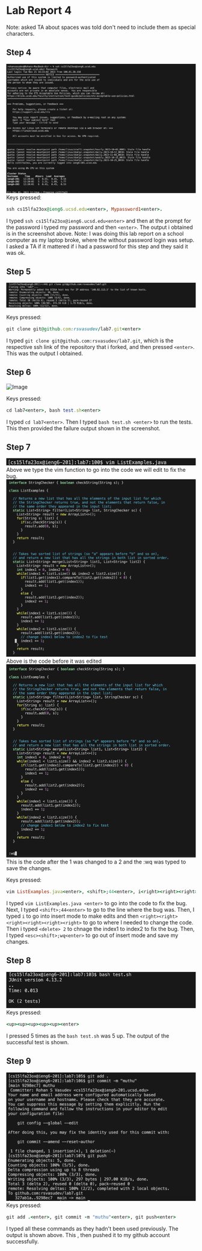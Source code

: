 # Lab Report 4

Note: asked  TA about spaces was told don't need to include them as special characters.

## Step 4 
![Image](LoggingIn.png)
Keys pressed: 
```ruby
ssh cs15lfa23ox@ieng6.ucsd.edu<enter>, Mypassword1<enter>.
```
I typed ```ssh cs15lfa23ox@ieng6.ucsd.edu<enter>``` and then at the prompt for the password i typed my password and then ```<enter>```. The output i obtained is in the screenshot above. 
Note: I was doing this lab report on a school computer as my laptop broke, where the without password login was setup. I asked a TA if it mattered if i had a password for this step and they said it was ok.

## Step 5
![Image](cloning.png)

Keys pressed:
```ruby
git clone git@github.com:rsvasudev/lab7.git<enter>
```
I typed ```git clone git@github.com:rsvasudev/lab7.git```, which is the respective ssh link of the repository that i forked, and then pressed ```<enter>```. This was the output I obtained.

## Step 6
![Image](actualrunningtests.png)

Keys pressed:
```ruby
cd lab7<enter>, bash test.sh<enter>
```
I typed ```cd lab7<enter>```. Then I typed ```bash test.sh <enter>``` to run the tests. This then provided the failure output shown in the screenshot.

## Step 7
![Image](vim.png)
Above we type the vim function to go into the code we will edit to fix the bug.
![Image](CodeBefore.png)
Above is the code before it was edited
![Image](codeafter.png)
This is the code after the 1 was changed to a 2 and the :wq was typed to save the changes.

Keys pressed:
```ruby
vim ListExamples.java<enter>, <shift>;44<enter>, i<right><right><right><right><right><right><delete>2, <esc><shift>;wq<enter>
```
I typed ```vim ListExamples.java <enter>``` to go into the code to fix the bug. Next, I typed  ```<shift>;44<enter>``` to go to the line where the bug was. Then, I typed ```i``` to go into insert mode to make edits and then ```<right><right><right><right><right><right>``` to go to where I needed to change the code. Then i typed ```<delete> 2``` to chnage the index1 to index2 to fix the bug. Then, I typed ```<esc><shift>;wq<enter>``` to go out of insert mode and save my changes.

## Step 8
![Image](success.png)
Keys pressed:
```ruby
<up><up><up><up><up><enter>
```
I pressed <up> 5 times as the ```bash test.sh``` was 5 up. The output of the successful test is shown.

## Step 9
![Image](laststep.png)
Keys pressed:
```ruby
git add .<enter>, git commit -m "muthu"<enter>, git push<enter>
```
I typed all these commands as they hadn't been used previously. The output is shown above. This , then pushed it to my github account successfully.


